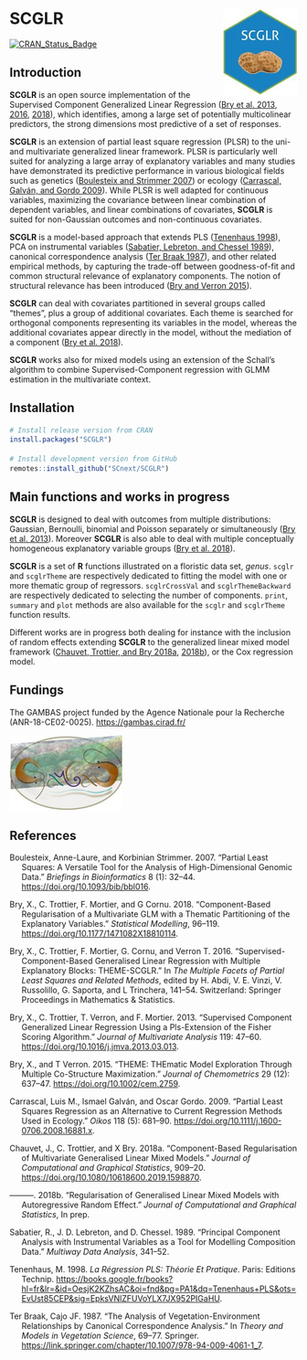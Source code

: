 <!-- File generated from README.Rmd. Changes must be done from there -->

# SCGLR <img src="man/figures/SCGLR_small.jpg" align="right" alt="SCGLR logo">

[![CRAN_Status_Badge](https://www.r-pkg.org/badges/version/SCGLR)](https://cran.r-project.org/package=SCGLR)

## Introduction

**SCGLR** is an open source implementation of the Supervised Component
Generalized Linear Regression ([Bry et al. 2013](#ref-bry13),
[2016](#ref-bry16), [2018](#ref-bry18)), which identifies, among a large
set of potentially multicolinear predictors, the strong dimensions most
predictive of a set of responses.

**SCGLR** is an extension of partial least square regression (PLSR) to
the uni- and multivariate generalized linear framework. PLSR is
particularly well suited for analyzing a large array of explanatory
variables and many studies have demonstrated its predictive performance
in various biological fields such as genetics ([Boulesteix and Strimmer
2007](#ref-boulesteix07)) or ecology ([Carrascal, Galván, and Gordo
2009](#ref-carrascal09)). While PLSR is well adapted for continuous
variables, maximizing the covariance between linear combination of
dependent variables, and linear combinations of covariates, **SCGLR** is
suited for non-Gaussian outcomes and non-continuous covariates.

**SCGLR** is a model-based approach that extends PLS ([Tenenhaus
1998](#ref-tenenhaus98)), PCA on instrumental variables ([Sabatier,
Lebreton, and Chessel 1989](#ref-sabatier89)), canonical correspondence
analysis ([Ter Braak 1987](#ref-terbraak87)), and other related
empirical methods, by capturing the trade-off between goodness-of-fit
and common structural relevance of explanatory components. The notion of
structural relevance has been introduced ([Bry and Verron
2015](#ref-bry15)).

**SCGLR** can deal with covariates partitioned in several groups called
“themes”, plus a group of additional covariates. Each theme is searched
for orthogonal components representing its variables in the model,
whereas the additional covariates appear directly in the model, without
the mediation of a component ([Bry et al. 2018](#ref-bry18)).

**SCGLR** works also for mixed models using an extension of the Schall’s
algorithm to combine Supervised-Component regression with GLMM
estimation in the multivariate context.

## Installation

``` r
# Install release version from CRAN
install.packages("SCGLR")

# Install development version from GitHub
remotes::install_github("SCnext/SCGLR")
```

## Main functions and works in progress

**SCGLR** is designed to deal with outcomes from multiple distributions:
Gaussian, Bernoulli, binomial and Poisson separately or simultaneously
([Bry et al. 2013](#ref-bry13)). Moreover **SCGLR** is also able to deal
with multiple conceptually homogeneous explanatory variable groups ([Bry
et al. 2018](#ref-bry18)).

**SCGLR** is a set of **R** functions illustrated on a floristic data
set, *genus*. `scglr` and `scglrTheme` are respectively dedicated to
fitting the model with one or more thematic group of regressors.
`scglrCrossVal` and `scglrThemeBackward` are respectively dedicated to
selecting the number of components. `print`, `summary` and `plot`
methods are also available for the `scglr` and `scglrTheme` function
results.

Different works are in progress both dealing for instance with the
inclusion of random effects extending **SCGLR** to the generalized
linear mixed model framework ([Chauvet, Trottier, and Bry
2018a](#ref-chauvet18), [2018b](#ref-chauvet18b)), or the Cox regression
model.

## Fundings

The GAMBAS project funded by the Agence Nationale pour la Recherche
(ANR-18-CE02-0025). <https://gambas.cirad.fr/>

<img src="man/figures/logo_gambas.jpg">

## References

<div id="refs" class="references csl-bib-body hanging-indent"
entry-spacing="0">

<div id="ref-boulesteix07" class="csl-entry">

Boulesteix, Anne-Laure, and Korbinian Strimmer. 2007. “Partial Least
Squares: A Versatile Tool for the Analysis of High-Dimensional Genomic
Data.” *Briefings in Bioinformatics* 8 (1): 32–44.
<https://doi.org/10.1093/bib/bbl016>.

</div>

<div id="ref-bry18" class="csl-entry">

Bry, X., C. Trottier, F. Mortier, and G Cornu. 2018. “Component-Based
Regularisation of a Multivariate GLM with a Thematic Partitioning of the
Explanatory Variables.” *Statistical Modelling*, 96–119.
<https://doi.org/10.1177/1471082X18810114>.

</div>

<div id="ref-bry16" class="csl-entry">

Bry, X., C. Trottier, F. Mortier, G. Cornu, and Verron T. 2016.
“Supervised-Component-Based Generalised Linear Regression with Multiple
Explanatory Blocks: THEME-SCGLR.” In *The Multiple Facets of Partial
Least Squares and Related Methods*, edited by H. Abdi, V. E. Vinzi, V.
Russolillo, G. Saporta, and L Trinchera, 141–54. Switzerland: Springer
Proceedings in Mathematics & Statistics.

</div>

<div id="ref-bry13" class="csl-entry">

Bry, X., C. Trottier, T. Verron, and F. Mortier. 2013. “Supervised
Component Generalized Linear Regression Using a Pls-Extension of the
Fisher Scoring Algorithm.” *Journal of Multivariate Analysis* 119:
47–60. <https://doi.org/10.1016/j.jmva.2013.03.013>.

</div>

<div id="ref-bry15" class="csl-entry">

Bry, X., and T Verron. 2015. “THEME: THEmatic Model Exploration Through
Multiple Co-Structure Maximization.” *Journal of Chemometrics* 29 (12):
637–47. <https://doi.org/10.1002/cem.2759>.

</div>

<div id="ref-carrascal09" class="csl-entry">

Carrascal, Luis M., Ismael Galván, and Oscar Gordo. 2009. “Partial Least
Squares Regression as an Alternative to Current Regression Methods Used
in Ecology.” *Oikos* 118 (5): 681–90.
<https://doi.org/10.1111/j.1600-0706.2008.16881.x>.

</div>

<div id="ref-chauvet18" class="csl-entry">

Chauvet, J., C. Trottier, and X Bry. 2018a. “Component-Based
Regularisation of Multivariate Generalised Linear Mixed Models.”
*Journal of Computational and Graphical Statistics*, 909–20.
<https://doi.org/10.1080/10618600.2019.1598870>.

</div>

<div id="ref-chauvet18b" class="csl-entry">

———. 2018b. “Regularisation of Generalised Linear Mixed Models with
Autoregressive Random Effect.” *Journal of Computational and Graphical
Statistics*, In prep.

</div>

<div id="ref-sabatier89" class="csl-entry">

Sabatier, R., J. D. Lebreton, and D. Chessel. 1989. “Principal Component
Analysis with Instrumental Variables as a Tool for Modelling Composition
Data.” *Multiway Data Analysis*, 341–52.

</div>

<div id="ref-tenenhaus98" class="csl-entry">

Tenenhaus, M. 1998. *La Régression PLS: Théorie Et Pratique*. Paris:
Editions Technip.
<https://books.google.fr/books?hl=fr&lr=&id=OesjK2KZhsAC&oi=fnd&pg=PA1&dq=Tenenhaus+PLS&ots=EvUst85CEP&sig=EpksVNlZFUVoYLX7JX952PIGaHU>.

</div>

<div id="ref-terbraak87" class="csl-entry">

Ter Braak, Cajo JF. 1987. “The Analysis of Vegetation-Environment
Relationships by Canonical Correspondence Analysis.” In *Theory and
Models in Vegetation Science*, 69–77. Springer.
<https://link.springer.com/chapter/10.1007/978-94-009-4061-1_7>.

</div>

</div>

